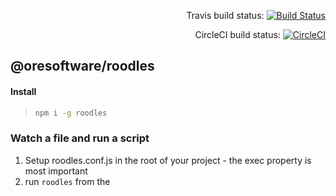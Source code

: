 
<div align="right">

Travis build status:
[![Build Status](https://travis-ci.org/ORESoftware/roodles2.svg?branch=master)](https://travis-ci.org/ORESoftware/roodles2)

CircleCI build status:
[![CircleCI](https://circleci.com/gh/ORESoftware/roodles2/tree/master.svg?style=svg)](https://circleci.com/gh/ORESoftware/roodles2/tree/master)

</div>


## @oresoftware/roodles

#### Install

>
>```bash
> npm i -g roodles
>```
>


### Watch a file and run a script

1. Setup roodles.conf.js in the root of your project - the exec property is most important
2. run `roodles` from the
